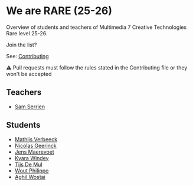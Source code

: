 # We are RARE (25-26)

Overview of students and teachers of Multimedia 7 Creative Technologies Rare level 25-26.

Join the list?

See: [Contributing](./CONTRIBUTING.md)

⚠️ Pull requests must follow the rules stated in the Contributing file or they won't be accepted

## Teachers

* [Sam Serrien](./people/sam_serrien.md)

## Students



* [Mathijs Verbeeck](./people/mathijs_verbeeck.md)
* [Nicolas Geerinck](./people/nicolas_geerinck.md)
* [Jens Maerevoet](./people/Jens_Maerevoet.md)
* [Kyara Windey](./people/kyara_windey.md)
* [Tijs De Mul](./people/tijs_demul.md)
* [Wout Philippo](./people/wout_philippo.md)
* [Aghil Wostai](./people/Aghil_wostai.md)
